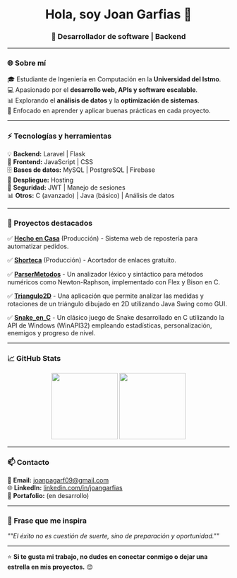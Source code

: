 <h1 align="center">Hola, soy Joan Garfias 👋</h1>
<h3 align="center">🚀 Desarrollador de software | Backend</h3>

---

### 🌐 Sobre mí  
🎓 Estudiante de Ingeniería en Computación en la **Universidad del Istmo**.  
💻 Apasionado por el **desarrollo web, APIs y software escalable**.  
📊 Explorando el **análisis de datos** y la **optimización de sistemas**.  
🔹 Enfocado en aprender y aplicar buenas prácticas en cada proyecto.  

---

### ⚡ Tecnologías y herramientas  
💡 **Backend:** Laravel | Flask  
🎨 **Frontend:** JavaScript | CSS  
🗄 **Bases de datos:** MySQL | PostgreSQL | Firebase  
🚀 **Despliegue:** Hosting  
🔐 **Seguridad:** JWT | Manejo de sesiones   
📊 **Otros:** C (avanzado) | Java (básico) | Análisis de datos  

---

### 📌 Proyectos destacados  
✅ **[Hecho en Casa](https://github.com/DXI-CODE/hecho-en-casa)** (Producción) - Sistema web de repostería para automatizar pedidos.  

✅ **[Shorteca](https://github.com/JoanGarfias/Shorteca)** (Producción) - Acortador de enlaces gratuito. 

✅ **[ParserMetodos](https://github.com/JoanGarfias/ParserMetodos)** - Un analizador léxico y sintáctico para métodos numéricos como Newton-Raphson, implementado con Flex y Bison en C. 

✅ **[Triangulo2D](https://github.com/JoanGarfias/Triangulo2D)** - Una aplicación que permite analizar las medidas y rotaciones de un triángulo dibujado en 2D utilizando Java Swing como GUI.

✅ **[Snake_en_C](https://github.com/JoanGarfias/Snake_en_C)** - Un clásico juego de Snake desarrollado en C utilizando la API de Windows (WinAPI32) empleando estadísticas, personalización, enemigos y progreso de nivel.

---

### 📈 GitHub Stats  
<p align="center">
  <img src="https://github-readme-stats.vercel.app/api?username=JoanGarfias&show_icons=true&theme=radical&count_private=true" height="150px"/>
  <img src="https://github-readme-stats.vercel.app/api/top-langs/?username=JoanGarfias&layout=compact&theme=radical" height="150px"/>
</p>

---

### 📫 Contacto  
📧 **Email:** [joanpagarf09@gmail.com](mailto:joanpagarf09@gmail.com)  
🌐 **LinkedIn:** [linkedin.com/in/joangarfias](https://linkedin.com/in/joangarfias)  
💼 **Portafolio:** (en desarrollo)  

---

### 🚀 Frase que me inspira  
*""El éxito no es cuestión de suerte, sino de preparación y oportunidad.""* 

---

⭐ **Si te gusta mi trabajo, no dudes en conectar conmigo o dejar una estrella en mis proyectos.** 😊  
